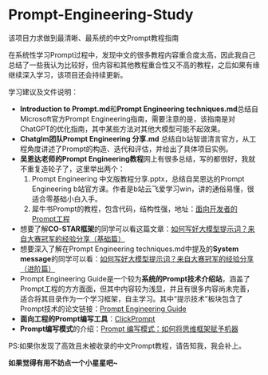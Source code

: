 # Prompt-Engineering-Study
该项目力求做到最清晰、最系统的中文Prompt教程指南

在系统性学习Prompt过程中，发现中文的很多教程内容重合度太高，因此我自己总结了一些我认为比较好，但内容和其他教程重合性又不高的教程，之后如果有缘继续深入学习，该项目还会持续更新。

学习建议及文件说明：
- **Introduction to Prompt.md**和**Prompt Engineering techniques.md**总结自Microsoft官方Prompt Engineering指南，需要注意的是，该指南是对ChatGPT的优化指南，其中某些方法对其他大模型可能不起效果。
- **Chatglm团队Prompt Engineering 分享.md** 总结自b站智谱清言官方，从工程角度讲述了Prompt的构造、迭代和评估，并给出了具体项目实例。
- **吴恩达老师的Prompt Engineering教程**网上有很多总结，写的都很好，我就不重复造轮子了，这里举出两个：
  1. Prompt Engineering 中文版教程分享.pptx，总结自吴恩达的Prompt Engineering b站官方课。作者是b站云飞爱学习win，讲的通俗易懂，很适合零基础小白入手。
  2. 犀牛书Prompt的教程，包含代码，结构性强，地址：[面向开发者的Prompt工程](https://prompt-engineering.xiniushu.com/)
- 想要了解**CO-STAR框架**的同学可以看这篇文章：[如何写好大模型提示词？来自大赛冠军的经验分享（基础篇）](https://mp.weixin.qq.com/s?__biz=MzkzMTI3MTg5MQ==&mid=2247484732&idx=1&sn=bb155ad71f69a8b6aefe7f8557192620&chksm=c26cc080f51b4996fbb197d6a1fbdce5a45aad000747178e06abea12c89a5601101309012e68&scene=21#wechat_redirect)
- 想要深入了解在Prompt Engineering techniques.md中提及的**System message**的同学可以看：[如何写好大模型提示词？来自大赛冠军的经验分享（进阶篇）](https://juejin.cn/post/7326445377125367823)
- Prompt Engineering Guide是一个较为**系统的Prompt技术介绍站**，涵盖了Prompt工程的方方面面，但其中内容较为浅显，并且有很多内容尚未完善，适合将其目录作为一个学习框架，自主学习。其中“提示技术”板块包含了Prompt技术的论文链接：[Prompt Engineering Guide](https://www.promptingguide.ai/zh/techniques)
- **面向工程的Prompt编写工具**：[ClickPrompt](https://github.com/prompt-engineering/click-prompt/tree/dev)
- **Prompt编写模式**的介绍：[Prompt 编写模式：如何将思维框架赋予机器](https://github.com/phodal/prompt-patterns)


PS:如果你发现了高效且未被收录的中文Prompt教程，请告知我，我会补上。

**如果觉得有用不妨点一个小星星吧~**
